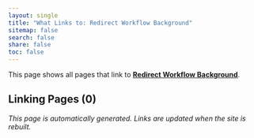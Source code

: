 ```yaml
---
layout: single
title: "What Links to: Redirect Workflow Background"
sitemap: false
search: false
share: false
toc: false
---
```


This page shows all pages that link to **[Redirect Workflow Background](/redirect_workflow_background/)**.

## Linking Pages (0)


*This page is automatically generated. Links are updated when the site is rebuilt.*
